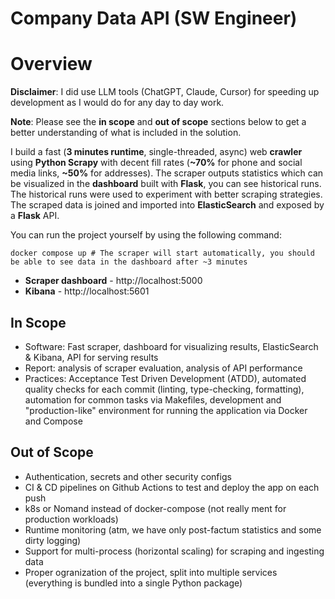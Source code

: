 Company Data API (SW Engineer)
===

# Overview

**Disclaimer**: I did use LLM tools (ChatGPT, Claude, Cursor) for speeding up development as I would do for any day
to day work.

**Note**: Please see the **in scope** and **out of scope** sections below to get a better understanding of what is included in the solution.

I build a fast (**3 minutes runtime**, single-threaded, async) web **crawler** using **Python Scrapy** with decent fill rates
(**~70%** for phone and social media links, **~50%** for addresses). The scraper outputs statistics which can be visualized
in the **dashboard** built with **Flask**, you can see historical runs. The historical runs were used to experiment with
better scraping strategies. The scraped data is joined and imported into **ElasticSearch** and exposed by a **Flask** API.

You can run the project yourself by using the following command:

```
docker compose up # The scraper will start automatically, you should be able to see data in the dashboard after ~3 minutes
```

* **Scraper dashboard** - http://localhost:5000
* **Kibana** - http://localhost:5601

## In Scope

* Software: Fast scraper, dashboard for visualizing results, ElasticSearch & Kibana, API for serving results
* Report: analysis of scraper evaluation, analysis of API performance
* Practices: Acceptance Test Driven Development (ATDD), automated quality checks
  for each commit (linting, type-checking, formatting), automation for common tasks via Makefiles,
  development and "production-like" environment for running the application via Docker and Compose

## Out of Scope

* Authentication, secrets and other security configs
* CI & CD pipelines on Github Actions to test and deploy the app on each push
* k8s or Nomand instead of docker-compose (not really ment for production workloads)
* Runtime monitoring (atm, we have only post-factum statistics and some dirty logging)
* Support for multi-process (horizontal scaling) for scraping and ingesting data
* Proper ogranization of the project, split into multiple services (everything is bundled into a single Python package)
